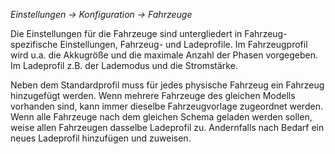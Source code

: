 _Einstellungen -> Konfiguration -> Fahrzeuge_

Die Einstellungen für die Fahrzeuge sind untergliedert in Fahrzeug-spezifische Einstellungen, Fahrzeug- und Ladeprofile. Im Fahrzeugprofil wird u.a. die Akkugröße und die maximale Anzahl der Phasen vorgegeben. Im Ladeprofil z.B. der Lademodus und die Stromstärke.

Neben dem Standardprofil muss für jedes physische Fahrzeug ein Fahrzeug hinzugefügt werden. Wenn mehrere Fahrzeuge des gleichen Modells vorhanden sind, kann immer dieselbe Fahrzeugvorlage zugeordnet werden. Wenn alle Fahrzeuge nach dem gleichen Schema geladen werden sollen, weise allen Fahrzeugen dasselbe Ladeprofil zu. Andernfalls nach Bedarf ein neues Ladeprofil hinzufügen und zuweisen.
